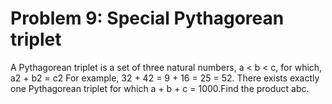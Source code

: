 # Problem 9: Special Pythagorean triplet
A Pythagorean triplet is a set of three natural numbers, a &lt; b &lt;
c, for which, a2 + b2 = c2 For example, 32 + 42 = 9 + 16 = 25 = 52.
There exists exactly one Pythagorean triplet for which a + b + c =
1000.Find the product abc.
